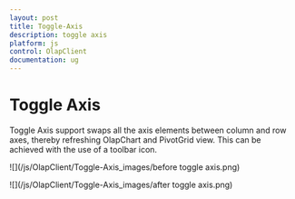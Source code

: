 ```yaml
---
layout: post
title: Toggle-Axis
description: toggle axis
platform: js
control: OlapClient
documentation: ug
---
```


# Toggle Axis

Toggle Axis support swaps all the axis elements between column and row axes, thereby refreshing OlapChart and PivotGrid view. This can be achieved with the use of a toolbar icon.

![](/js/OlapClient/Toggle-Axis_images/before toggle axis.png)


![](/js/OlapClient/Toggle-Axis_images/after toggle axis.png)


